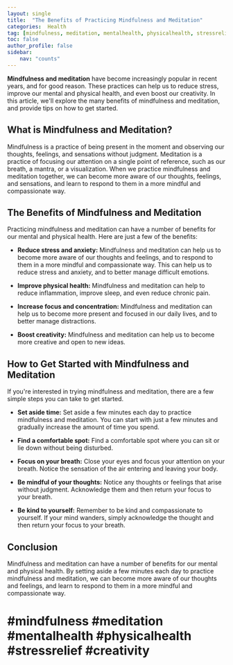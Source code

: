 ```yaml
---
layout: single
title:  "The Benefits of Practicing Mindfulness and Meditation"
categories:  Health
tag: [mindfulness, meditation, mentalhealth, physicalhealth, stressrelief, creativity, ]
toc: false
author_profile: false
sidebar:
    nav: "counts"
---
```

    
**Mindfulness and meditation** have become increasingly popular in recent years, and for good reason. These practices can help us to reduce stress, improve our mental and physical health, and even boost our creativity. In this article, we'll explore the many benefits of mindfulness and meditation, and provide tips on how to get started.

## What is Mindfulness and Meditation?

Mindfulness is a practice of being present in the moment and observing our thoughts, feelings, and sensations without judgment. Meditation is a practice of focusing our attention on a single point of reference, such as our breath, a mantra, or a visualization. When we practice mindfulness and meditation together, we can become more aware of our thoughts, feelings, and sensations, and learn to respond to them in a more mindful and compassionate way.

## The Benefits of Mindfulness and Meditation

Practicing mindfulness and meditation can have a number of benefits for our mental and physical health. Here are just a few of the benefits:

- **Reduce stress and anxiety:** Mindfulness and meditation can help us to become more aware of our thoughts and feelings, and to respond to them in a more mindful and compassionate way. This can help us to reduce stress and anxiety, and to better manage difficult emotions.

- **Improve physical health:** Mindfulness and meditation can help to reduce inflammation, improve sleep, and even reduce chronic pain.

- **Increase focus and concentration:** Mindfulness and meditation can help us to become more present and focused in our daily lives, and to better manage distractions.

- **Boost creativity:** Mindfulness and meditation can help us to become more creative and open to new ideas.

## How to Get Started with Mindfulness and Meditation

If you're interested in trying mindfulness and meditation, there are a few simple steps you can take to get started.

- **Set aside time:** Set aside a few minutes each day to practice mindfulness and meditation. You can start with just a few minutes and gradually increase the amount of time you spend.

- **Find a comfortable spot:** Find a comfortable spot where you can sit or lie down without being disturbed.

- **Focus on your breath:** Close your eyes and focus your attention on your breath. Notice the sensation of the air entering and leaving your body.

- **Be mindful of your thoughts:** Notice any thoughts or feelings that arise without judgment. Acknowledge them and then return your focus to your breath.

- **Be kind to yourself:** Remember to be kind and compassionate to yourself. If your mind wanders, simply acknowledge the thought and then return your focus to your breath.

## Conclusion

Mindfulness and meditation can have a number of benefits for our mental and physical health. By setting aside a few minutes each day to practice mindfulness and meditation, we can become more aware of our thoughts and feelings, and learn to respond to them in a more mindful and compassionate way.

# #mindfulness #meditation #mentalhealth #physicalhealth #stressrelief #creativity